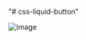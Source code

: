 "# css-liquid-button" 

![image](https://user-images.githubusercontent.com/63723832/151807181-700a8159-ca06-43c8-9453-907eeec2e606.png)
